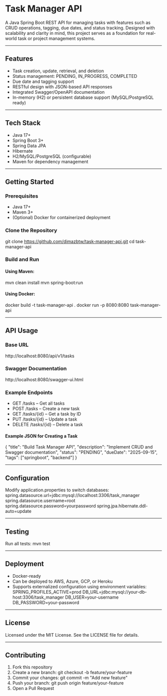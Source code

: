# Task Manager API

A Java Spring Boot REST API for managing tasks with features such as CRUD operations, tagging, due dates, and status tracking.
Designed with scalability and clarity in mind, this project serves as a foundation for real-world task or project management systems.

---

## Features
- Task creation, update, retrieval, and deletion
- Status management: PENDING, IN_PROGRESS, COMPLETED
- Due date and tagging support
- RESTful design with JSON-based API responses
- Integrated Swagger/OpenAPI documentation
- In-memory (H2) or persistent database support (MySQL/PostgreSQL ready)

---

## Tech Stack
- Java 17+
- Spring Boot 3+
- Spring Data JPA
- Hibernate
- H2/MySQL/PostgreSQL (configurable)
- Maven for dependency management

---

## Getting Started

### Prerequisites
- Java 17+
- Maven 3+
- (Optional) Docker for containerized deployment

### Clone the Repository
git clone https://github.com/dimazbtw/task-manager-api.git
cd task-manager-api

### Build and Run
#### Using Maven:
mvn clean install
mvn spring-boot:run

#### Using Docker:
docker build -t task-manager-api .
docker run -p 8080:8080 task-manager-api

---

## API Usage

### Base URL
http://localhost:8080/api/v1/tasks

### Swagger Documentation
http://localhost:8080/swagger-ui.html

### Example Endpoints
- GET /tasks – Get all tasks
- POST /tasks – Create a new task
- GET /tasks/{id} – Get a task by ID
- PUT /tasks/{id} – Update a task
- DELETE /tasks/{id} – Delete a task

#### Example JSON for Creating a Task
{
  "title": "Build Task Manager API",
  "description": "Implement CRUD and Swagger documentation",
  "status": "PENDING",
  "dueDate": "2025-09-15",
  "tags": ["springboot", "backend"]
}

---

## Configuration
Modify application.properties to switch databases:
spring.datasource.url=jdbc:mysql://localhost:3306/task_manager
spring.datasource.username=root
spring.datasource.password=yourpassword
spring.jpa.hibernate.ddl-auto=update

---

## Testing
Run all tests:
mvn test

---

## Deployment
- Docker-ready
- Can be deployed to AWS, Azure, GCP, or Heroku
- Supports externalized configuration using environment variables:
SPRING_PROFILES_ACTIVE=prod
DB_URL=jdbc:mysql://your-db-host:3306/task_manager
DB_USER=your-username
DB_PASSWORD=your-password

---

## License
Licensed under the MIT License.
See the LICENSE file for details.

---

## Contributing
1. Fork this repository
2. Create a new branch: git checkout -b feature/your-feature
3. Commit your changes: git commit -m "Add new feature"
4. Push your branch: git push origin feature/your-feature
5. Open a Pull Request
